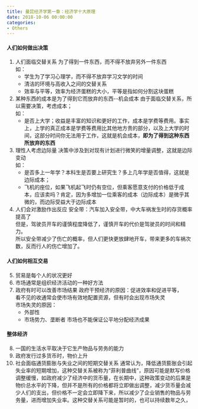 ```yaml
---
title: 曼昆经济学第一章：经济学十大原理
date: 2018-10-06 00:00:00
categories:
- Others
---
```

#### 人们如何做出决策
1. 人们面临交替关系
为了得到一件东西，而不得不放弃另外一件东西\
如：
    - 学生为了学习心理学，而不得不放弃学习文学的时间
    - 清洁的环境与高收入之间的交替关系
    - 效率与平等，效率为经济蛋糕的大小，平等是指如何分割这块蛋糕
2. 某种东西的成本是为了得到它而放弃的东西--机会成本
由于面临交替关系，所以需要决策，考虑成本；\
如：
    - 是否上大学；收益是丰富的知识和更好的工作，成本是学费等费用。事实上，上学的真正成本是学费等费用比其他地方贵的部分，以及上大学的时间，这部分时间你无法用于工作，这就是机会成本，**即为了得到这种东西所放弃的东西**
3. 理性人考虑边际量
决策中涉及到对现有计划进行微笑的增量调整，这就是边际变动\
如：
    - 是否多上一年学？本科生是否要上研究生？多上几年学是否值得，这就是边际成本；
    - 飞机的座位，如果飞机起飞时仍有空位，但乘客愿意支付的价格低于成本，应该卖吗？肯定，因为多增加一位乘客的成本（边际成本）是微乎其微的，而边际受益大于边际成本
4. 人们会对激励作出反应
安全带：汽车加入安全带，中大车祸发生时的存货概率提高了\
但是，驾驶员开车的谨慎程度降低了，谨慎开车的代价是驾驶员的时间和精力。\
所以安全带减少了伤亡的概率，但人们更快更放肆地开车，带来更多的车祸次数，反而行人的伤亡增加了。

#### 人们如何相互交易
5. 贸易是每个人的状况更好
6. 市场通常是组织经济活动的一种好方法
7. 政府有时可以改善市场结果
政府干预经济的原因：促进效率和促进平等，\
看不见的收通常会使市场有效地配置资源，但有时会出现市场失灵\
市场失灵的原因：
    - 外部性
    - 市场势力、垄断者
市场也不能保证公平地分配经济成果

#### 整体经济
8. 一国的生活水平取决于它生产物品与劳务的能力
9. 政府发行过多货币时，物价上升
10. 社会面临通货膨胀与失业之间的短期交替关系
通常认为，降低通货膨胀会引起失业率的短期增加，这种交替关系被称为“菲利普曲线”，原因可能是默写价格调整缓慢，如政府减少了经济中的货币量，在长期中，这种政策变动的后果是物价总水平的下降，但并不是所有的价格都将立即做出调整，减少货币量会减少人们的支出，但价格不一定会立即降下来，所以减少了企业销售的物品与劳务量，进而增加失业率。这种交替关系可能是暂时的，也可以持续数年之久，

